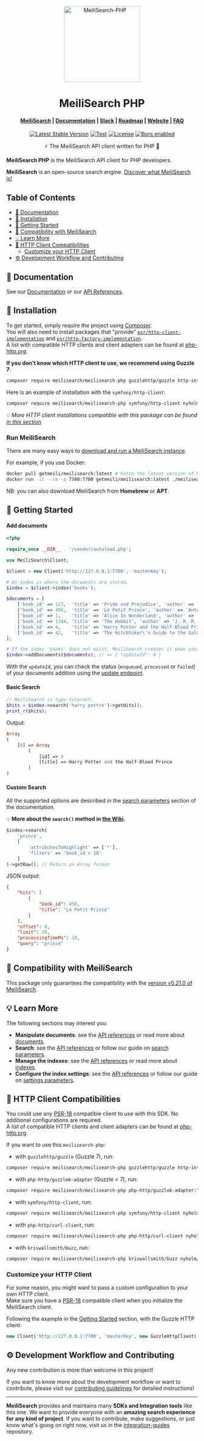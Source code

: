 <p align="center">
  <img src="https://res.cloudinary.com/meilisearch/image/upload/v1587402338/SDKs/meilisearch_php.svg" alt="MeiliSearch-PHP" width="200" height="200" />
</p>

<h1 align="center">MeiliSearch PHP</h1>

<h4 align="center">
  <a href="https://github.com/meilisearch/MeiliSearch">MeiliSearch</a> |
  <a href="https://docs.meilisearch.com">Documentation</a> |
  <a href="https://slack.meilisearch.com">Slack</a> |
  <a href="https://roadmap.meilisearch.com/tabs/1-under-consideration">Roadmap</a> |
  <a href="https://www.meilisearch.com">Website</a> |
  <a href="https://docs.meilisearch.com/faq">FAQ</a>
</h4>

<p align="center">
  <a href="https://packagist.org/packages/meilisearch/meilisearch-php"><img src="https://img.shields.io/packagist/v/meilisearch/meilisearch-php" alt="Latest Stable Version"></a>
  <a href="https://github.com/meilisearch/meilisearch-php/actions"><img src="https://github.com/meilisearch/meilisearch-php/workflows/Tests/badge.svg" alt="Test"></a>
  <a href="https://github.com/meilisearch/meilisearch-php/blob/main/LICENSE"><img src="https://img.shields.io/badge/license-MIT-informational" alt="License"></a>
  <a href="https://app.bors.tech/repositories/28780"><img src="https://bors.tech/images/badge_small.svg" alt="Bors enabled"></a>
</p>

<p align="center">⚡ The MeiliSearch API client written for PHP 🐘</p>

**MeiliSearch PHP** is the MeiliSearch API client for PHP developers.

**MeiliSearch** is an open-source search engine. [Discover what MeiliSearch is!](https://github.com/meilisearch/MeiliSearch)

## Table of Contents <!-- omit in toc -->

- [📖 Documentation](#-documentation)
- [🔧 Installation](#-installation)
- [🚀 Getting Started](#-getting-started)
- [🤖 Compatibility with MeiliSearch](#-compatibility-with-meilisearch)
- [💡 Learn More](#-learn-more)
- [🧰 HTTP Client Compatibilities](#-http-client-compatibilities)
  - [Customize your HTTP Client](#customize-your-http-client)
- [⚙️ Development Workflow and Contributing](#️-development-workflow-and-contributing)

## 📖 Documentation

See our [Documentation](https://docs.meilisearch.com/learn/tutorials/getting_started.html) or our [API References](https://docs.meilisearch.com/reference/api/).

## 🔧 Installation

To get started, simply require the project using [Composer](https://getcomposer.org/).<br>
You will also need to install packages that "provide" [`psr/http-client-implementation`](https://packagist.org/providers/psr/http-client-implementation) and [`psr/http-factory-implementation`](https://packagist.org/providers/psr/http-factory-implementation).<br>
A list with compatible HTTP clients and client adapters can be found at [php-http.org](http://docs.php-http.org/en/latest/clients.html).

**If you don't know which HTTP client to use, we recommend using Guzzle 7**:

```bash
composer require meilisearch/meilisearch-php guzzlehttp/guzzle http-interop/http-factory-guzzle:^1.0
```

Here is an example of installation with the `symfony/http-client`:

```bash
composer require meilisearch/meilisearch-php symfony/http-client nyholm/psr7:^1.0
```

💡 *More HTTP client installations compatible with this package can be found [in this section](#-http-client-compatibilities).*

### Run MeiliSearch <!-- omit in toc -->

There are many easy ways to [download and run a MeiliSearch instance](https://docs.meilisearch.com/reference/features/installation.html#download-and-launch).

For example, if you use Docker:

```bash
docker pull getmeili/meilisearch:latest # Fetch the latest version of MeiliSearch image from Docker Hub
docker run -it --rm -p 7700:7700 getmeili/meilisearch:latest ./meilisearch --master-key=masterKey
```

NB: you can also download MeiliSearch from **Homebrew** or **APT**.

## 🚀 Getting Started

#### Add documents <!-- omit in toc -->

```php
<?php

require_once __DIR__ . '/vendor/autoload.php';

use MeiliSearch\Client;

$client = new Client('http://127.0.0.1:7700', 'masterKey');

# An index is where the documents are stored.
$index = $client->index('books');

$documents = [
    ['book_id' => 123,  'title' => 'Pride and Prejudice', 'author' => 'Jane Austen'],
    ['book_id' => 456,  'title' => 'Le Petit Prince', 'author' => 'Antoine de Saint-Exupéry'],
    ['book_id' => 1,    'title' => 'Alice In Wonderland', 'author' => 'Lewis Carroll'],
    ['book_id' => 1344, 'title' => 'The Hobbit', 'author' => 'J. R. R. Tolkien'],
    ['book_id' => 4,    'title' => 'Harry Potter and the Half-Blood Prince', 'author' => 'J. K. Rowling'],
    ['book_id' => 42,   'title' => 'The Hitchhiker\'s Guide to the Galaxy', 'author' => 'Douglas Adams, Eoin Colfer, Thomas Tidholm'],
];

# If the index 'books' does not exist, MeiliSearch creates it when you first add the documents.
$index->addDocuments($documents); // => { "updateId": 0 }
```

With the `updateId`, you can check the status (`enqueued`, `processed` or `failed`) of your documents addition using the [update endpoint](https://docs.meilisearch.com/reference/api/updates.html#get-an-update-status).


#### Basic Search <!-- omit in toc -->

```php
// MeiliSearch is typo-tolerant:
$hits = $index->search('harry pottre')->getHits();
print_r($hits);
```

Output:

```php
Array
(
    [0] => Array
        (
            [id] => 4
            [title] => Harry Potter and the Half-Blood Prince
        )
)
```

#### Custom Search <!-- omit in toc -->

All the supported options are described in the [search parameters](https://docs.meilisearch.com/reference/features/search_parameters.html) section of the documentation.

💡 **More about the `search()` method in [the Wiki](https://github.com/meilisearch/meilisearch-php/wiki/Search).**

```php
$index->search(
    'prince',
    [
        'attributesToHighlight' => ['*'],
        'filters' => 'book_id > 10'
    ]
)->getRaw(); // Return in Array format
```

JSON output:

```json
{
    "hits": [
        {
            "book_id": 456,
            "title": "Le Petit Prince"
        }
    ],
    "offset": 0,
    "limit": 20,
    "processingTimeMs": 10,
    "query": "prince"
}
```

## 🤖 Compatibility with MeiliSearch

This package only guarantees the compatibility with the [version v0.21.0 of MeiliSearch](https://github.com/meilisearch/MeiliSearch/releases/tag/v0.21.0).

## 💡 Learn More

The following sections may interest you:

- **Manipulate documents**: see the [API references](https://docs.meilisearch.com/reference/api/documents.html) or read more about [documents](https://docs.meilisearch.com/learn/core_concepts/documents.html).
- **Search**: see the [API references](https://docs.meilisearch.com/reference/api/search.html) or follow our guide on [search parameters](https://docs.meilisearch.com/reference/features/search_parameters.html).
- **Manage the indexes**: see the [API references](https://docs.meilisearch.com/reference/api/indexes.html) or read more about [indexes](https://docs.meilisearch.com/learn/core_concepts/indexes.html).
- **Configure the index settings**: see the [API references](https://docs.meilisearch.com/reference/api/settings.html) or follow our guide on [settings parameters](https://docs.meilisearch.com/reference/features/settings.html).

## 🧰 HTTP Client Compatibilities

You could use any [PSR-18](https://www.php-fig.org/psr/psr-18/) compatible client to use with this SDK. No additional configurations are required.<br>
A list of compatible HTTP clients and client adapters can be found at [php-http.org](http://docs.php-http.org/en/latest/clients.html).

If you want to use this `meilisearch-php`:

- with `guzzlehttp/guzzle` (Guzzle 7), run:

```bash
composer require meilisearch/meilisearch-php guzzlehttp/guzzle http-interop/http-factory-guzzle:^1.0
```

- with `php-http/guzzle6-adapter` (Guzzle < 7), run:

```bash
composer require meilisearch/meilisearch-php php-http/guzzle6-adapter:^2.0 http-interop/http-factory-guzzle:^1.0
```

- with `symfony/http-client`, run:

```bash
composer require meilisearch/meilisearch-php symfony/http-client nyholm/psr7:^1.0
```

- with `php-http/curl-client`, run:

```bash
composer require meilisearch/meilisearch-php php-http/curl-client nyholm/psr7:^1.0
```

- with `kriswallsmith/buzz`, run:

```bash
composer require meilisearch/meilisearch-php kriswallsmith/buzz nyholm/psr7:^1.0
```

### Customize your HTTP Client

For some reason, you might want to pass a custom configuration to your own HTTP client.<br>
Make sure you have a [PSR-18](https://www.php-fig.org/psr/psr-18/) compatible client when you initialize the MeiliSearch client.

Following the example in the [Getting Started](#-getting-started) section, with the Guzzle HTTP client:

```php
new Client('http://127.0.0.1:7700', 'masterKey', new GuzzleHttpClient(['timeout' => 2]));
```

## ⚙️ Development Workflow and Contributing

Any new contribution is more than welcome in this project!

If you want to know more about the development workflow or want to contribute, please visit our [contributing guidelines](/CONTRIBUTING.md) for detailed instructions!

<hr>

**MeiliSearch** provides and maintains many **SDKs and Integration tools** like this one. We want to provide everyone with an **amazing search experience for any kind of project**. If you want to contribute, make suggestions, or just know what's going on right now, visit us in the [integration-guides](https://github.com/meilisearch/integration-guides) repository.
